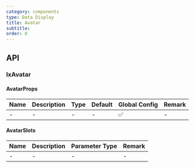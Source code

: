 ```yaml
---
category: components
type: Data Display
title: Avatar
subtitle:
order: 0
---
```




## API

### IxAvatar

#### AvatarProps

| Name | Description | Type | Default | Global Config | Remark |
| --- | --- | --- | --- | --- | --- |
| - | - | - | - | ✅ | - |

#### AvatarSlots

| Name | Description | Parameter Type | Remark |
| --- | --- | --- | --- |
| - | - | - | - |
